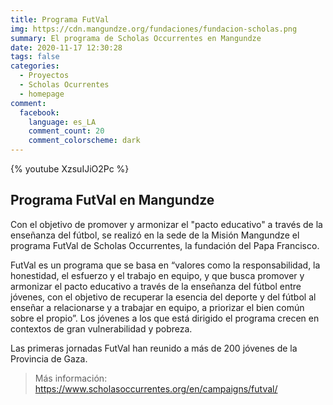 ```yaml
---
title: Programa FutVal
img: https://cdn.mangundze.org/fundaciones/fundacion-scholas.png
summary: El programa de Scholas Occurrentes en Mangundze
date: 2020-11-17 12:30:28
tags: false
categories:
  - Proyectos
  - Scholas Ocurrentes
  - homepage
comment:
  facebook:
    language: es_LA
    comment_count: 20
    comment_colorscheme: dark
---
```


{% youtube XzsuIJiO2Pc %}

## Programa FutVal en Mangundze

Con el objetivo de promover y armonizar el "pacto educativo" a través de la enseñanza del fútbol, se realizó en la sede de la Misión Mangundze el programa FutVal de Scholas Occurrentes, la fundación del Papa Francisco.

FutVal es un programa que se basa en “valores como la responsabilidad, la honestidad, el esfuerzo y el trabajo en equipo, y que busca promover y armonizar el pacto educativo a través de la enseñanza del fútbol entre jóvenes, con el objetivo de recuperar la esencia del deporte y del fútbol al enseñar a relacionarse y a trabajar en equipo, a priorizar el bien común sobre el propio”. Los jóvenes a los que está dirigido el programa crecen en contextos de gran vulnerabilidad y pobreza.

Las primeras jornadas FutVal han reunido a más de 200 jóvenes de la Provincia de Gaza.

> Más información: https://www.scholasoccurrentes.org/en/campaigns/futval/